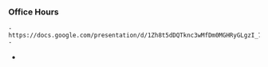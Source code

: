 ### Office Hours
	- https://docs.google.com/presentation/d/1Zh8t5dDQTknc3wMfDm0MGHRyGLgzI_7r4BlG4GicPRM/edit#slide=id.g2e9ef5c81f5_0_681
	-
-